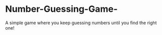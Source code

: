 # Number-Guessing-Game-
A simple game where you keep guessing numbers until you find the right one!
